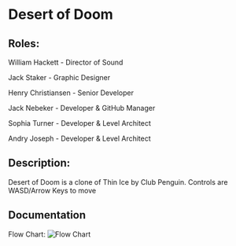 # Desert of Doom

## Roles:

William Hackett - Director of Sound

Jack Staker - Graphic Designer

Henry Christiansen - Senior Developer

Jack Nebeker - Developer & GitHub Manager

Sophia Turner - Developer & Level Architect

Andry Joseph - Developer & Level Architect

## Description:

Desert of Doom is a clone of Thin Ice by Club Penguin. 
Controls are WASD/Arrow Keys to move

## Documentation

Flow Chart:
![Flow Chart](https://user-images.githubusercontent.com/61328987/148413463-abf1f0d4-8fff-498f-be9c-a7014a29997b.png)

